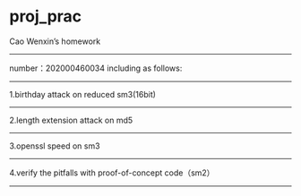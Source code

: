 # proj_prac
Cao Wenxin’s homework
*****
number：202000460034 
including as follows:
****************************************
1.birthday attack on reduced sm3(16bit)
****************************************
2.length extension attack on md5
****************************************
3.openssl speed on sm3
***************************************
4.verify the pitfalls with proof-of-concept code（sm2）
*****************************************




